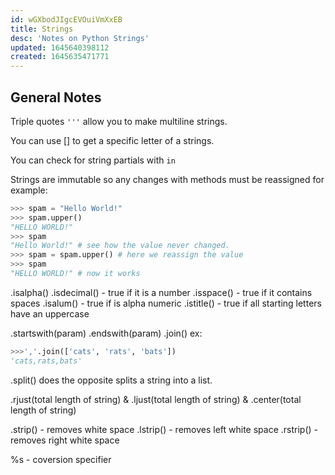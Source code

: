 ```yaml
---
id: wGXbodJIgcEVOuiVmXxEB
title: Strings
desc: 'Notes on Python Strings'
updated: 1645640398112
created: 1645635471771
---
```

## General Notes

Triple quotes `'''` allow you to make multiline strings.

You can use [] to get a specific letter of a strings.

You can check for string partials with `in`

Strings are immutable so any changes with methods must be reassigned for example:

```python
>>> spam = "Hello World!"
>>> spam.upper()
"HELLO WORLD!"
>>> spam
"Hello World!" # see how the value never changed. 
>>> spam = spam.upper() # here we reassign the value
>>> spam
"HELLO WORLD!" # now it works
```

.isalpha()
.isdecimal() - true if it is a number
.isspace() - true if it contains spaces
.isalum() - true if is alpha numeric
.istitle() - true if all starting letters have an uppercase

.startswith(param)
.endswith(param)
.join() ex:

```python
>>>','.join(['cats', 'rats', 'bats'])
'cats,rats,bats'
```

.split() does the opposite splits a string into a list.

.rjust(total length of string) & .ljust(total length of string) & .center(total length of string)

.strip() - removes white space
.lstrip() - removes left white space
.rstrip() - removes right white space

%s - coversion specifier
